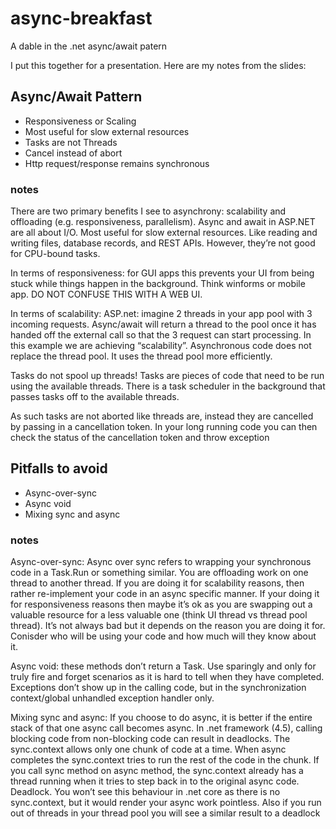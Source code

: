 # async-breakfast
A dable in the .net async/await patern

I put this together for a presentation. Here are my notes from the slides:
## Async/Await Pattern
* Responsiveness or Scaling
* Most useful for slow external resources
* Tasks are not Threads
* Cancel instead of abort
* Http request/response remains synchronous 

### notes
There are two primary benefits I see to asynchrony: scalability and offloading (e.g. responsiveness, parallelism).
Async and await in ASP.NET are all about I/O. Most useful for slow external resources. Like reading and writing files, database records, and REST APIs. However, they’re not good for CPU-bound tasks.

In terms of responsiveness:
for GUI apps this prevents your UI from being stuck while things happen in the background. Think winforms or mobile app. DO NOT CONFUSE THIS WITH A WEB UI. 

In terms of scalability:
ASP.net: imagine 2 threads in your app pool with 3 incoming requests. Async/await will return a thread to the pool once it has handed off the external call so that the 3 request can start processing.  In this example we are achieving “scalability”. Asynchronous code does not replace the thread pool. It uses the thread pool more efficiently.

Tasks do not spool up threads! Tasks are pieces of code that need to be run using the available threads. There is a task scheduler in the background that passes tasks off to the available threads. 

As such tasks are not aborted like threads are, instead they are cancelled by passing in a cancellation token. In your long running code you can then check the status of the cancellation token and throw exception

## Pitfalls to avoid
* Async-over-sync
* Async void
* Mixing sync and async

### notes
Async-over-sync: Async over sync refers to wrapping your synchronous code in a Task.Run or something similar. You are offloading work on one thread  to another thread. If you are doing it for scalability reasons, then rather re-implement your code in an async specific manner. If your doing it for responsiveness reasons then maybe it’s ok as you are swapping out a valuable resource for a less valuable one (think UI thread vs thread pool thread). It’s not always bad but it depends on the reason you are doing it for. Conisder who will be using your code and how  much will they know about it.

Async void: these methods don’t return a Task. Use sparingly and only for truly fire and forget scenarios as it is hard to tell when they have completed. Exceptions don’t show up in the calling code, but in the synchronization context/global unhandled exception handler only.  

Mixing sync and async: If you choose to do async, it is better if the entire stack of that one async call becomes async.  In .net framework (4.5), calling blocking code from non-blocking code can result in deadlocks. The sync.context allows only one chunk of code at a time. When async completes the sync.context tries to run the rest of the code in the chunk. If you call sync method on async method, the sync.context already has a thread running when it tries to step back in to the original async code. Deadlock. You won’t see this behaviour in .net core as there is no sync.context, but it would render your async work pointless. Also if you run out of threads in your thread pool you will see a similar result to a deadlock

